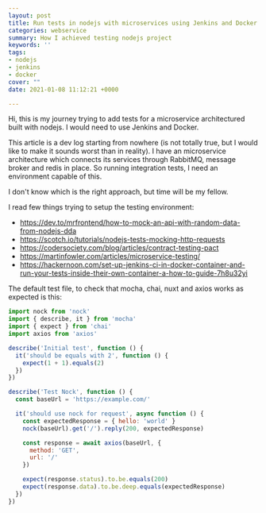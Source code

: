 ```yaml
---
layout: post
title: Run tests in nodejs with microservices using Jenkins and Docker
categories: webservice
summary: How I achieved testing nodejs project
keywords: ''
tags:
- nodejs
- jenkins
- docker
cover: ""
date: 2021-01-08 11:12:21 +0000

---
```


Hi, this is my journey trying to add tests for a microservice architectured built with nodejs. I would need to use Jenkins and Docker. 

This article is a dev log starting from nowhere (is not totally true, but I would like to make it sounds worst than in reality). I have an microservice architecture which connects its services through RabbitMQ, message broker and redis in place. So running integration tests, I need an environment capable of this.

I don't know which is the right approach, but time will be my fellow.

I read few things trying to setup the testing environment:

- https://dev.to/mrfrontend/how-to-mock-an-api-with-random-data-from-nodejs-dda
- https://scotch.io/tutorials/nodejs-tests-mocking-http-requests
- https://codersociety.com/blog/articles/contract-testing-pact
- https://martinfowler.com/articles/microservice-testing/
- https://hackernoon.com/set-up-jenkins-ci-in-docker-container-and-run-your-tests-inside-their-own-container-a-how-to-guide-7h8u32yi

The default test file, to check that mocha, chai, nuxt and axios works as expected is this:

```js
import nock from 'nock'
import { describe, it } from 'mocha'
import { expect } from 'chai'
import axios from 'axios'

describe('Initial test', function () {
  it('should be equals with 2', function () {
    expect(1 + 1).equals(2)
  })
})

describe('Test Nock', function () {
  const baseUrl = 'https://example.com/'

  it('should use nock for request', async function () {
    const expectedResponse = { hello: 'world' }
    nock(baseUrl).get('/').reply(200, expectedResponse)

    const response = await axios(baseUrl, {
      method: 'GET',
      url: '/'
    })

    expect(response.status).to.be.equals(200)
    expect(response.data).to.be.deep.equals(expectedResponse)
  })
})
```